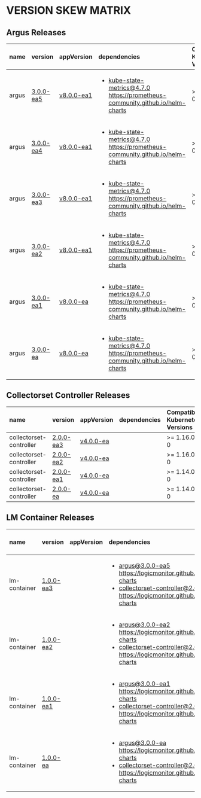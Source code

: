 # VERSION SKEW MATRIX
## Argus Releases
| name | version | appVersion | dependencies | Compatible Kubernetes Versions |
| :---- | :---- | :---- | :---- | :---- |
| argus | [3.0.0-ea5](https://github.com/logicmonitor/helm-charts/releases/tag/argus-3.0.0-ea5) | [v8.0.0-ea1](https://hub.docker.com/r/logicmonitor/argus/tags?page=1&name=v8.0.0-ea1) | <ul> <li>kube-state-metrics@4.7.0 https://prometheus-community.github.io/helm-charts</li> </ul> | >= 1.16.0-0 | 
| argus | [3.0.0-ea4](https://github.com/logicmonitor/helm-charts/releases/tag/argus-3.0.0-ea4) | [v8.0.0-ea1](https://hub.docker.com/r/logicmonitor/argus/tags?page=1&name=v8.0.0-ea1) | <ul> <li>kube-state-metrics@4.7.0 https://prometheus-community.github.io/helm-charts</li> </ul> | >= 1.16.0-0 | 
| argus | [3.0.0-ea3](https://github.com/logicmonitor/helm-charts/releases/tag/argus-3.0.0-ea3) | [v8.0.0-ea1](https://hub.docker.com/r/logicmonitor/argus/tags?page=1&name=v8.0.0-ea1) | <ul> <li>kube-state-metrics@4.7.0 https://prometheus-community.github.io/helm-charts</li> </ul> | >= 1.16.0-0 | 
| argus | [3.0.0-ea2](https://github.com/logicmonitor/helm-charts/releases/tag/argus-3.0.0-ea2) | [v8.0.0-ea1](https://hub.docker.com/r/logicmonitor/argus/tags?page=1&name=v8.0.0-ea1) | <ul> <li>kube-state-metrics@4.7.0 https://prometheus-community.github.io/helm-charts</li> </ul> | >= 1.16.0-0 | 
| argus | [3.0.0-ea1](https://github.com/logicmonitor/helm-charts/releases/tag/argus-3.0.0-ea1) | [v8.0.0-ea](https://hub.docker.com/r/logicmonitor/argus/tags?page=1&name=v8.0.0-ea) | <ul> <li>kube-state-metrics@4.7.0 https://prometheus-community.github.io/helm-charts</li> </ul> | >= 1.14.0-0 | 
| argus | [3.0.0-ea](https://github.com/logicmonitor/helm-charts/releases/tag/argus-3.0.0-ea) | [v8.0.0-ea](https://hub.docker.com/r/logicmonitor/argus/tags?page=1&name=v8.0.0-ea) | <ul> <li>kube-state-metrics@4.7.0 https://prometheus-community.github.io/helm-charts</li> </ul> | >= 1.14.0-0 | 

## Collectorset Controller Releases
| name | version | appVersion | dependencies | Compatible Kubernetes Versions |
| :---- | :---- | :---- | :---- | :---- |
| collectorset-controller | [2.0.0-ea3](https://github.com/logicmonitor/helm-charts/releases/tag/collectorset-controller-2.0.0-ea3) | [v4.0.0-ea](https://hub.docker.com/r/logicmonitor/collectorset-controller/tags?page=1&name=v4.0.0-ea) | <ul>  </ul> | >= 1.16.0-0 | 
| collectorset-controller | [2.0.0-ea2](https://github.com/logicmonitor/helm-charts/releases/tag/collectorset-controller-2.0.0-ea2) | [v4.0.0-ea](https://hub.docker.com/r/logicmonitor/collectorset-controller/tags?page=1&name=v4.0.0-ea) | <ul>  </ul> | >= 1.16.0-0 | 
| collectorset-controller | [2.0.0-ea1](https://github.com/logicmonitor/helm-charts/releases/tag/collectorset-controller-2.0.0-ea1) | [v4.0.0-ea](https://hub.docker.com/r/logicmonitor/collectorset-controller/tags?page=1&name=v4.0.0-ea) | <ul>  </ul> | >= 1.14.0-0 | 
| collectorset-controller | [2.0.0-ea](https://github.com/logicmonitor/helm-charts/releases/tag/collectorset-controller-2.0.0-ea) | [v4.0.0-ea](https://hub.docker.com/r/logicmonitor/collectorset-controller/tags?page=1&name=v4.0.0-ea) | <ul>  </ul> | >= 1.14.0-0 | 

## LM Container Releases
| name | version | appVersion | dependencies | Compatible Kubernetes Versions |
| :---- | :---- | :---- | :---- | :---- |
| lm-container | [1.0.0-ea3](https://github.com/logicmonitor/helm-charts/releases/tag/lm-container-1.0.0-ea3) |  | <ul> <li>argus@3.0.0-ea5 https://logicmonitor.github.io/helm-charts</li><li>collectorset-controller@2.0.0-ea3 https://logicmonitor.github.io/helm-charts</li> </ul> |  | 
| lm-container | [1.0.0-ea2](https://github.com/logicmonitor/helm-charts/releases/tag/lm-container-1.0.0-ea2) |  | <ul> <li>argus@3.0.0-ea2 https://logicmonitor.github.io/helm-charts</li><li>collectorset-controller@2.0.0-ea1 https://logicmonitor.github.io/helm-charts</li> </ul> |  | 
| lm-container | [1.0.0-ea1](https://github.com/logicmonitor/helm-charts/releases/tag/lm-container-1.0.0-ea1) |  | <ul> <li>argus@3.0.0-ea1 https://logicmonitor.github.io/helm-charts</li><li>collectorset-controller@2.0.0-ea https://logicmonitor.github.io/helm-charts</li> </ul> |  | 
| lm-container | [1.0.0-ea](https://github.com/logicmonitor/helm-charts/releases/tag/lm-container-1.0.0-ea) |  | <ul> <li>argus@3.0.0-ea https://logicmonitor.github.io/helm-charts</li><li>collectorset-controller@2.0.0-ea https://logicmonitor.github.io/helm-charts</li> </ul> |  | 
